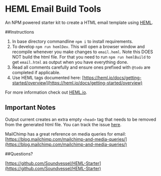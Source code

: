 # HEML Email Build Tools

An NPM powered starter kit to create a HTML email template using [HEML](https://heml.io/).

##Instructions

1. In base directory commandline `npm i` to install requirements.
2. To develop `npm run hemlDev`. This will open a browser window and recompile whenever you make changes to `email.heml`. Note this DOES NOT build the html file. For that you need to run `npm run hemlBuild` to get `email.html` as output when you have everything done.
3. Read all comments carefully and ensure ones prefixed with `@todo` are completed if applicable.
4. Use HEML tags documented here: [https://heml.io/docs/getting-started/overview](https://heml.io/docs/getting-started/overview)

For more information check out [HEML.io](https://heml.io/).

## Important Notes
Output current creates an extra empty `<head>` tag that needs to be removed from the generated html file. You can track the issue [here](https://docs.npmjs.com/cli/ls).

MailChimp has a great reference on media queries for email: [https://blog.mailchimp.com/mailchimp-and-media-queries/](https://blog.mailchimp.com/mailchimp-and-media-queries/)

##Questions?

[https://github.com/Soundvessel/HEML-Starter](https://github.com/Soundvessel/HEML-Starter)